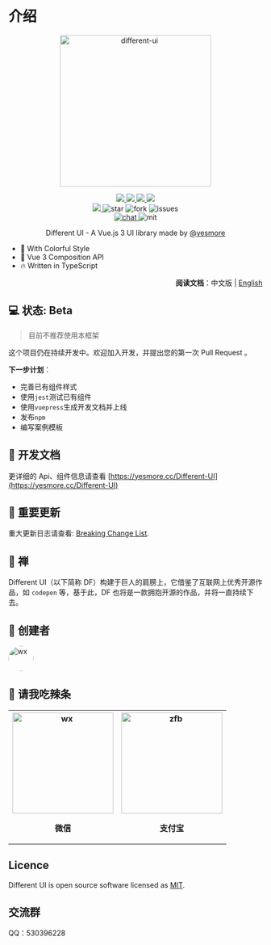 # 介绍

<p align="center">
    <img width='300px' src='https://cdn.jsdelivr.net/gh/yesmore/img/img/logo.png' alt='different-ui'/>
</p>
<p align="center">
  <a href="javascript:;">
    <img src="https://img.shields.io/github/workflow/status/yesmore/different-ui/dev-release">
  </a>
  <a href="javascript:;">
    <img src="https://img.shields.io/codecov/c/github/yesmore/different-ui?logo=codecov">
  </a>
  <a href="https://www.npmjs.org/package/different-ui">
    <img src="https://img.shields.io/npm/v/different-ui">
  </a>
  <a href="https://npmcharts.com/compare/different-ui?minimal=true">
    <img src="https://img.shields.io/npm/dt/different-ui.svg">
  </a><br>
  <a href="https://npmcharts.com/compare/different-ui?minimal=true">
    <img src="https://img.shields.io/github/size/yesmore/different-ui/lib/index.umd.min.js">
  </a>
  <img src="https://img.shields.io/github/stars/yesmore/different-ui.svg?logo=github" alt="star"/>
  <img src="https://img.shields.io/github/forks/yesmore/different-ui" alt="fork"/>
  <img src="https://img.shields.io/github/issues/yesmore/different-ui" alt="issues"/><br>
  <a href="https://gitter.im/yesmore/yesmoreforchat">
    <img src="https://img.shields.io/gitter/room/yesmore/yesmoreforchat" alt="chat"/>
  </a>
  <img src="https://img.shields.io/github/license/yesmore/different-ui" alt="mit"/>  
  <br>
</p>

<p align="center">Different UI - A Vue.js 3 UI library made by <a href='https://github.com/yesmore'>@yesmore</a></p>

- 🌈 With Colorful Style
- 💪 Vue 3 Composition API
- 🔥 Written in TypeScript

<div align='right' style='margin-bottom:20px;'><strong>阅读文档</strong>：中文版 | <a href='https://github.com/yesmore/Different-UI/blob/dev/README_en.md'>English</a></div>

## 💻 状态: Beta

> 目前不推荐使用本框架

这个项目仍在持续开发中。欢迎加入开发，并提出您的第一次 Pull Request 。

**下一步计划**：

- 完善已有组件样式
- 使用`jest`测试已有组件
- 使用`vuepress`生成开发文档并上线
- 发布`npm`
- 编写案例模板

## 📖 开发文档

更详细的 Api、组件信息请查看 [https://yesmore.cc/Different-UI](https://yesmore.cc/Different-UI)

## 📘 重要更新

重大更新日志请查看: [Breaking Change List](https://github.com/yesmore/different-ui/issues/1).

## 🌱 禅

Different UI（以下简称 DF）构建于巨人的肩膀上，它借鉴了互联网上优秀开源作品，如 `codepen` 等，基于此，DF 也将是一款拥抱开源的作品，并将一直持续下去。

## 🐾 创建者

<a href='https://github.com/yesmore'><img width='50px' style='border-radius: 50%' src='https://avatars.githubusercontent.com/u/89140804?v=4' alt='wx'/></a>

## 🎨 请我吃辣条

<p align="center">
  <table border="0">
    <tr>
        <th  align="center"><img width='200px' src='https://cdn.jsdelivr.net/gh/yesmore/img/img/81E3D2890C073A52E045D9E49457C3ED.jpg' alt='wx'/> <p>微信</p> </th>
        <th align="center"><img width='200px' src='https://cdn.jsdelivr.net/gh/yesmore/img/img/849E2934286ACA620B988C523AEBC92B.jpg' alt='zfb'/> <p>支付宝</p> </th>
    </tr>    
  </table>
</p>

## Licence

Different UI is open source software licensed as [MIT](https://github.com/element-plus/element-plus/blob/master/LICENSE).

## 交流群

QQ：530396228
